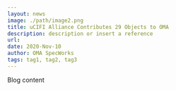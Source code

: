 ```yaml
---
layout: news
image: ./path/image2.png
title: uCIFI Alliance Contributes 29 Objects to OMA
description: description or insert a reference
url: 
date: 2020-Nov-10
author: OMA SpecWorks
tags: tag1, tag2, tag3
---
```

Blog content